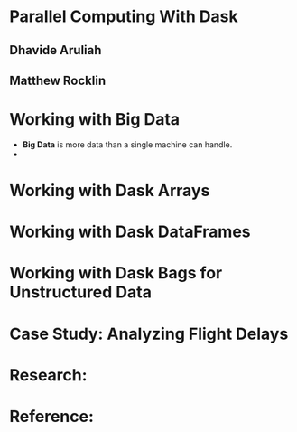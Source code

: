 #  Parallel Computing With Dask
## Dhavide Aruliah
## Matthew Rocklin

# Working with Big Data
- **Big Data** is more data than a single machine can handle.
- 

# Working with Dask Arrays

# Working with Dask DataFrames

# Working with Dask Bags for Unstructured Data

# Case Study: Analyzing Flight Delays

# Research:

# Reference:
